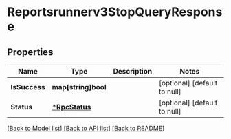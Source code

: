 # Reportsrunnerv3StopQueryResponse

## Properties
Name | Type | Description | Notes
------------ | ------------- | ------------- | -------------
**IsSuccess** | **map[string]bool** |  | [optional] [default to null]
**Status** | [***RpcStatus**](rpcStatus.md) |  | [optional] [default to null]

[[Back to Model list]](../README.md#documentation-for-models) [[Back to API list]](../README.md#documentation-for-api-endpoints) [[Back to README]](../README.md)

